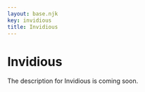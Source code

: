 ```yaml
---
layout: base.njk
key: invidious
title: Invidious
---
```

# Invidious

The description for Invidious is coming soon.
